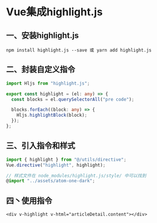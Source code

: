 # Vue集成highlight.js

## 一、安装highlight.js

```shell
npm install highlight.js --save 或 yarn add highlight.js
```



## 二、封装自定义指令

```typescript
import Hljs from "highlight.js";

export const highlight = (el: any) => {
  const blocks = el.querySelectorAll("pre code");

  blocks.forEach((block: any) => {
    Hljs.highlightBlock(block);
  });
};
```



## 三、引入指令和样式

```typescript
import { highlight } from "@/utils/directive";
Vue.directive("highlight", highlight);

// 样式文件在 node_modules/highlight.js/style/ 中可以找到
@import "../assets/atom-one-dark";
```



## 四丶使用指令

```vue
<div v-highlight v-html="articleDetail.content"></div>
```

